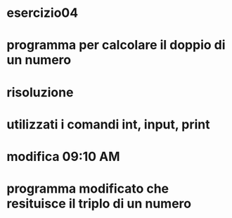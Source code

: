 # esercizio04
# programma per calcolare il doppio di un numero
# risoluzione
# utilizzati i comandi int, input, print
# modifica 09:10 AM
# programma modificato che resituisce il triplo di un numero
